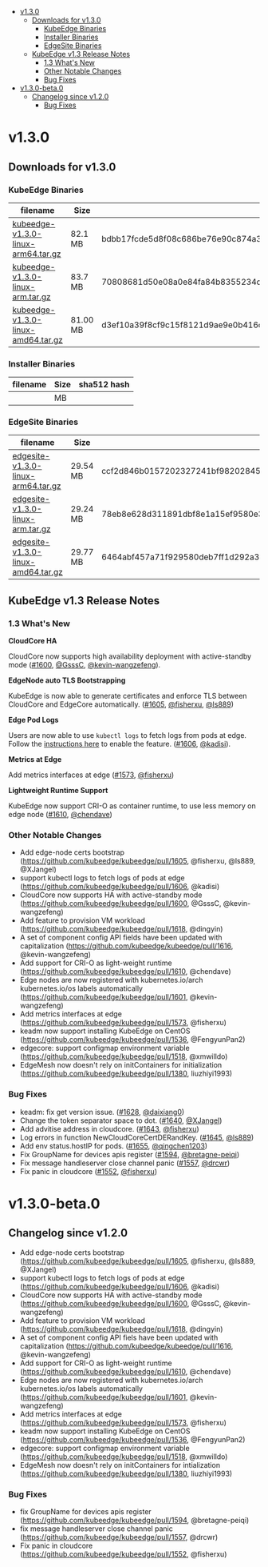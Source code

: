 
  * [v1.3.0](#v130)
     * [Downloads for v1.3.0](#downloads-for-v130)
        * [KubeEdge Binaries](#kubeedge-binaries)
        * [Installer Binaries](#installer-binaries)
        * [EdgeSite Binaries](#edgesite-binaries)
     * [KubeEdge v1.3 Release Notes](#kubeedge-v13-release-notes)
        * [1.3 What's New](#13-whats-new)
        * [Other Notable Changes](#other-notable-changes)
        * [Bug Fixes](#bug-fixes)
  * [v1.3.0-beta.0](#v130-beta0)
     * [Changelog since v1.2.0](#changelog-since-v120)
        * [Bug Fixes](#bug-fixes-1)

# v1.3.0

## Downloads for v1.3.0

### KubeEdge Binaries
| filename | Size | sha512 hash |
| -------- | ---- | ----------- |
| [kubeedge-v1.3.0-linux-arm64.tar.gz](https://github.com/kubeedge/kubeedge/releases/download/untagged-1c53f41b984950b3ac04/kubeedge-v1.3.0-linux-arm64.tar.gz) |  82.1 MB | bdbb17fcde5d8f08c686be76e90c874a34aa06d27e7aca49e6d965edd8d2d3a07cfd482791ab22d248d5eac78d1cc3b097b94ca44c0f45e83784b73f2f23df81 |
| [kubeedge-v1.3.0-linux-arm.tar.gz](https://github.com/kubeedge/kubeedge/releases/download/untagged-1c53f41b984950b3ac04/kubeedge-v1.3.0-linux-arm.tar.gz) | 83.7 MB | 70808681d50e08a0e84fa84b8355234c75865bd2c057f27afd806fd0d2b6b068108ff7272be5ce927a81d176bfa5e89576aea0db08022d7414a5d77e25da83a6 |
| [kubeedge-v1.3.0-linux-amd64.tar.gz](https://github.com/kubeedge/kubeedge/releases/download/untagged-1c53f41b984950b3ac04/kubeedge-v1.3.0-linux-amd64.tar.gz) | 81.00 MB | d3ef10a39f8cf9c15f8121d9ae9e0b416c1d72ff24689ece17cdacb60fea6a8d06633a4779f4b1185ffe7ee15e230a98bb2da0d46b088a7b45c339a41e5bab02 |


### Installer Binaries
| filename | Size | sha512 hash |
| -------- | ---- | ----------- |
| []() |  MB |  |

### EdgeSite Binaries
| filename | Size | sha512 hash |
| -------- | ---- | ----------- |
| [edgesite-v1.3.0-linux-arm64.tar.gz](https://github.com/kubeedge/kubeedge/releases/download/untagged-1c53f41b984950b3ac04/edgesite-v1.3.0-linux-arm64.tar.gz) | 29.54 MB | ccf2d846b0157202327241bf9820284583a828fb9e1a5a0f775f352f1072473ec8a40833d8f223f27d2417c54b76f4dc4e499c242830613977ccd6400519f7a1 |
| [edgesite-v1.3.0-linux-arm.tar.gz](https://github.com/kubeedge/kubeedge/releases/download/untagged-1c53f41b984950b3ac04/edgesite-v1.3.0-linux-arm.tar.gz) | 29.24 MB | 78eb8e628d311891dbf8e1a15ef9580e32f6e2650dbb59d5ccff56e1668707ecc0fceb27f0850b668378c99da679961488a300f83cad2b12b5053acfe056aba1 |
| [edgesite-v1.3.0-linux-amd64.tar.gz](https://github.com/kubeedge/kubeedge/releases/download/untagged-1c53f41b984950b3ac04/edgesite-v1.3.0-linux-amd64.tar.gz) | 29.77 MB | 6464abf457a71f929580deb7ff1d292a3e1e79e277122256e906878e801e99b7e95c1c8be670eb35d524c5a28d54c86e1c3ef2a19584d060ffa8f4f04ccdc0b0 |



## KubeEdge v1.3 Release Notes

### 1.3 What's New

**CloudCore HA**

CloudCore now supports high availability deployment with active-standby mode ([#1600](https://github.com/kubeedge/kubeedge/pull/1600), [@GsssC](https://github.com/GsssC), [@kevin-wangzefeng](https://github.com/kevin-wangzefeng)).

**EdgeNode auto TLS Bootstrapping**

KubeEdge is now able to generate certificates and enforce TLS between CloudCore and EdgeCore automatically. ([#1605](https://github.com/kubeedge/kubeedge/pull/1605), [@fisherxu](https://github.com/fisherxu), [@ls889](https://github.com/ls889))

**Edge Pod Logs**

Users are now able to use `kubectl logs` to fetch logs from pods at edge. Follow the [instructions here](https://github.com/kubeedge/kubeedge/blob/release-1.3/docs/setup/kubeedge_install_source.md) to enable the feature. ([#1606](https://github.com/kubeedge/kubeedge/pull/1606), [@kadisi](https://github.com/kadisi)).

**Metrics at Edge**

Add metrics interfaces at edge ([#1573](https://github.com/kubeedge/kubeedge/pull/1573), [@fisherxu](https://github.com/fisherxu))

**Lightweight Runtime Support**

KubeEdge now support CRI-O as container runtime, to use less memory on edge node ([#1610](https://github.com/kubeedge/kubeedge/pull/1610), [@chendave](https://github.com/chendave))


### Other Notable Changes

- Add edge-node certs bootstrap (https://github.com/kubeedge/kubeedge/pull/1605, @fisherxu, @ls889, @XJangel)
- support kubectl logs to fetch logs of pods at edge (https://github.com/kubeedge/kubeedge/pull/1606, @kadisi)
- CloudCore now supports HA with active-standby mode (https://github.com/kubeedge/kubeedge/pull/1600, @GsssC, @kevin-wangzefeng)
- Add feature to provision VM workload (https://github.com/kubeedge/kubeedge/pull/1618, @dingyin)
- A set of component config API fields have been updated with capitalization (https://github.com/kubeedge/kubeedge/pull/1616, @kevin-wangzefeng)
- Add support for CRI-O as light-weight runtime (https://github.com/kubeedge/kubeedge/pull/1610, @chendave)
- Edge nodes are now registered with kubernetes.io/arch kubernetes.io/os labels automatically (https://github.com/kubeedge/kubeedge/pull/1601, @kevin-wangzefeng)
- Add metrics interfaces at edge (https://github.com/kubeedge/kubeedge/pull/1573, @fisherxu)
- keadm now support installing KubeEdge on CentOS (https://github.com/kubeedge/kubeedge/pull/1536, @FengyunPan2)
- edgecore: support configmap environment variable (https://github.com/kubeedge/kubeedge/pull/1518, @xmwilldo)
- EdgeMesh now doesn't rely on initContainers for initialization (https://github.com/kubeedge/kubeedge/pull/1380, liuzhiyi1993)


### Bug Fixes
- keadm: fix get version issue. ([#1628](https://github.com/kubeedge/kubeedge/pull/1628), [@daixiang0](https://github.com/daixiang0))
- Change the token separator space to dot. ([#1640](https://github.com/kubeedge/kubeedge/pull/1640), [@XJangel](https://github.com/XJangel))
- Add advitise address in cloudcore. ([#1643](https://github.com/kubeedge/kubeedge/pull/1643), [@fisherxu](https://github.com/fisherxu))
- Log errors in function NewCloudCoreCertDERandKey. ([#1645](https://github.com/kubeedge/kubeedge/pull/1645), [@ls889](https://github.com/ls889))
- Add env status.hostIP for pods. ([#1655](https://github.com/kubeedge/kubeedge/pull/1655), [@qingchen1203](https://github.com/qingchen1203))
- Fix GroupName for devices apis register ([#1594](https://github.com/kubeedge/kubeedge/pull/1594), [@bretagne-peiqi](https://github.com/bretagne-peiqi))
- Fix message handleserver close channel panic ([#1557](https://github.com/kubeedge/kubeedge/pull/1557), [@drcwr](https://github.com/drcwr))
- Fix panic in cloudcore ([#1552](https://github.com/kubeedge/kubeedge/pull/1552), [@fisherxu](https://github.com/fisherxu))



# v1.3.0-beta.0

## Changelog since v1.2.0

- Add edge-node certs bootstrap (https://github.com/kubeedge/kubeedge/pull/1605, @fisherxu, @ls889, @XJangel)
- support kubectl logs to fetch logs of pods at edge (https://github.com/kubeedge/kubeedge/pull/1606, @kadisi)
- CloudCore now supports HA with active-standby mode (https://github.com/kubeedge/kubeedge/pull/1600, @GsssC, @kevin-wangzefeng)
- Add feature to provision VM workload (https://github.com/kubeedge/kubeedge/pull/1618, @dingyin)
- A set of component config API fiels have been updated with capitalization (https://github.com/kubeedge/kubeedge/pull/1616, @kevin-wangzefeng)
- Add support for CRI-O as light-weight runtime (https://github.com/kubeedge/kubeedge/pull/1610, @chendave)
- Edge nodes are now registered with kubernetes.io/arch kubernetes.io/os labels automatically (https://github.com/kubeedge/kubeedge/pull/1601, @kevin-wangzefeng)
- Add metrics interfaces at edge (https://github.com/kubeedge/kubeedge/pull/1573, @fisherxu)
- keadm now support installing KubeEdge on CentOS (https://github.com/kubeedge/kubeedge/pull/1536, @FengyunPan2)
- edgecore: support configmap environment variable (https://github.com/kubeedge/kubeedge/pull/1518, @xmwilldo)
- EdgeMesh now doesn't rely on initContainers for intialization (https://github.com/kubeedge/kubeedge/pull/1380, liuzhiyi1993)


### Bug Fixes
- fix GroupName for devices apis register (https://github.com/kubeedge/kubeedge/pull/1594, @bretagne-peiqi)
- fix message handleserver close channel panic (https://github.com/kubeedge/kubeedge/pull/1557, @drcwr)
- Fix panic in cloudcore (https://github.com/kubeedge/kubeedge/pull/1552, @fisherxu)
